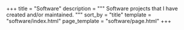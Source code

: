 +++
title = "Software"
description = """
Software projects that I have created and/or maintained.
"""
sort_by = "title"
template = "software/index.html"
page_template = "software/page.html"
+++